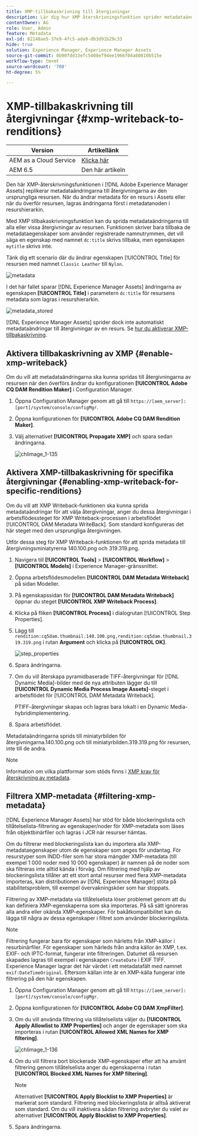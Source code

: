 ```yaml
---
title: XMP-tillbakaskrivning till återgivningar
description: Lär dig hur XMP återskrivningsfunktion sprider metadataändringar för en resurs till alla eller vissa återgivningar av resursen.
contentOwner: AG
role: User, Admin
feature: Metadata
exl-id: 82148ae5-37e9-4fc5-ada9-db3d91b29c33
hide: true
solution: Experience Manager, Experience Manager Assets
source-git-commit: 0b90fdd13efc5408ef94ee1966f04a80810b515e
workflow-type: tm+mt
source-wordcount: '708'
ht-degree: 5%

---
```


# XMP-tillbakaskrivning till återgivningar {#xmp-writeback-to-renditions}

| Version | Artikellänk |
| -------- | ---------------------------- |
| AEM as a Cloud Service | [Klicka här](https://experienceleague.adobe.com/en/docs/experience-manager-cloud-service/content/assets/admin/xmp-metadata) |
| AEM 6.5 | Den här artikeln |

Den här XMP-återskrivningsfunktionen i [!DNL Adobe Experience Manager Assets] replikerar metadataändringarna till återgivningarna av den ursprungliga resursen. När du ändrar metadata för en resurs i Assets eller när du överför resursen, lagras ändringarna först i metadatanoden i resurshierarkin.

Med XMP tillbakaskrivningsfunktion kan du sprida metadataändringarna till alla eller vissa återgivningar av resursen. Funktionen skriver bara tillbaka de metadataegenskaper som använder registrerade namnutrymmen, det vill säga en egenskap med namnet `dc:title` skrivs tillbaka, men egenskapen `mytitle` skrivs inte.

Tänk dig ett scenario där du ändrar egenskapen [!UICONTROL Title] för resursen med namnet `Classic Leather` till `Nylon`.

![metadata](assets/metadata.png)

I det här fallet sparar [!DNL Experience Manager Assets] ändringarna av egenskapen **[!UICONTROL Title]** i parametern `dc:title` för resursens metadata som lagras i resurshierarkin.

![metadata_stored](assets/metadata_stored.png)

[!DNL Experience Manager Assets] sprider dock inte automatiskt metadataändringar till återgivningar av en resurs. Se [hur du aktiverar XMP-tillbakaskrivning](#enable-xmp-writeback).

## Aktivera tillbakaskrivning av XMP {#enable-xmp-writeback}

Om du vill att metadataändringarna ska kunna spridas till återgivningarna av resursen när den överförs ändrar du konfigurationen **[!UICONTROL Adobe CQ DAM Rendition Maker]** i Configuration Manager.

1. Öppna Configuration Manager genom att gå till `https://[aem_server]:[port]/system/console/configMgr`.
1. Öppna konfigurationen för **[!UICONTROL Adobe CQ DAM Rendition Maker]**.
1. Välj alternativet **[!UICONTROL Propagate XMP]** och spara sedan ändringarna.

   ![chlimage_1-135](assets/chlimage_1-346.png)

## Aktivera XMP-tillbakaskrivning för specifika återgivningar {#enabling-xmp-writeback-for-specific-renditions}

Om du vill att XMP Writeback-funktionen ska kunna sprida metadataändringar för att välja återgivningar, anger du dessa återgivningar i arbetsflödessteget för XMP Writeback-processen i arbetsflödet [!UICONTROL DAM Metadata WriteBack]. Som standard konfigureras det här steget med den ursprungliga återgivningen.

Utför dessa steg för XMP Writeback-funktionen för att sprida metadata till återgivningsminiatyrerna 140.100.png och 319.319.png.

1. Navigera till **[!UICONTROL Tools]** > **[!UICONTROL Workflow]** > **[!UICONTROL Models]** i Experience Manager-gränssnittet.
1. Öppna arbetsflödesmodellen **[!UICONTROL DAM Metadata Writeback]** på sidan Modeller.
1. På egenskapssidan för **[!UICONTROL DAM Metadata Writeback]** öppnar du steget **[!UICONTROL XMP Writeback Process]**.
1. Klicka på fliken **[!UICONTROL Process]** i dialogrutan [!UICONTROL Step Properties].
1. Lägg till `rendition:cq5dam.thumbnail.140.100.png,rendition:cq5dam.thumbnail.319.319.png` i rutan **Argument** och klicka på **[!UICONTROL OK]**.

   ![step_properties](assets/step_properties.png)

1. Spara ändringarna.
1. Om du vill återskapa pyramidbaserade TIFF-återgivningar för [!DNL Dynamic Media]-bilder med de nya attributen lägger du till **[!UICONTROL Dynamic Media Process Image Assets]**-steget i arbetsflödet för [!UICONTROL DAM Metadata Writeback].

   PTIFF-återgivningar skapas och lagras bara lokalt i en Dynamic Media-hybridimplementering.

1. Spara arbetsflödet.

Metadataändringarna sprids till miniatyrbilden för återgivningarna.140.100.png och till miniatyrbilden.319.319.png för resursen, inte till de andra.

>[!NOTE]
>
>Information om vilka plattformar som stöds finns i [XMP krav för återskrivning av metadata](/help/sites-deploying/technical-requirements.md#requirements-for-aem-assets-xmp-metadata-write-back).

## Filtrera XMP-metadata {#filtering-xmp-metadata}

[!DNL Experience Manager Assets] har stöd för både blockeringslista och tillåtelselista-filtrering av egenskaper/noder för XMP-metadata som läses från objektbinärfiler och lagras i JCR när resurser hämtas.

Om du filtrerar med blockeringslista kan du importera alla XMP-metadataegenskaper utom de egenskaper som anges för undantag. För resurstyper som INDD-filer som har stora mängder XMP-metadata (till exempel 1 000 noder med 10 000 egenskaper) är namnen på de noder som ska filtreras inte alltid kända i förväg. Om filtrering med hjälp av blockeringslista tillåter att ett stort antal resurser med flera XMP-metadata importeras, kan distributionen av [!DNL Experience Manager] stöta på stabilitetsproblem, till exempel övervakningsköer som har stoppats.

Filtrering av XMP-metadata via tillåtelselista löser problemet genom att du kan definiera XMP-egenskaperna som ska importeras. På så sätt ignoreras alla andra eller okända XMP-egenskaper. För bakåtkompatibilitet kan du lägga till några av dessa egenskaper i filtret som använder blockeringslista.

>[!NOTE]
>
>Filtrering fungerar bara för egenskaper som härletts från XMP-källor i resurbinärfiler. För egenskaper som härleds från andra källor än XMP, t.ex. EXIF- och IPTC-format, fungerar inte filtreringen. Datumet då resursen skapades lagras till exempel i egenskapen `CreateDate` i EXIF TIFF. Experience Manager lagrar det här värdet i ett metadatafält med namnet `exif:DateTimeOriginal`. Eftersom källan inte är en XMP-källa fungerar inte filtrering på den här egenskapen.

1. Öppna Configuration Manager genom att gå till `https://[aem_server]:[port]/system/console/configMgr`.
1. Öppna konfigurationen för **[!UICONTROL Adobe CQ DAM XmpFilter]**.
1. Om du vill använda filtrering via tillåtelselista väljer du **[!UICONTROL Apply Allowlist to XMP Properties]** och anger de egenskaper som ska importeras i rutan **[!UICONTROL Allowed XML Names for XMP filtering]**.

   ![chlimage_1-136](assets/chlimage_1-347.png)

1. Om du vill filtrera bort blockerade XMP-egenskaper efter att ha använt filtrering genom tillåtelselista anger du egenskaperna i rutan **[!UICONTROL Blocked XML Names for XMP filtering]**.

   >[!NOTE]
   >
   >Alternativet **[!UICONTROL Apply Blocklist to XMP Properties]** är markerat som standard. Filtrering med blockeringslista är alltså aktiverat som standard. Om du vill inaktivera sådan filtrering avbryter du valet av alternativet **[!UICONTROL Apply Blocklist to XMP Properties]**.

1. Spara ändringarna.
